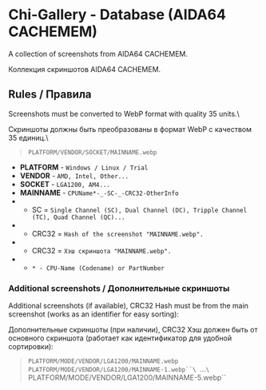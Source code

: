 # Chi-Gallery - Database (AIDA64 CACHEMEM)

A collection of screenshots from AIDA64 CACHEMEM.

Коллекция скриншотов AIDA64 CACHEMEM.

## Rules / Правила

Screenshots must be converted to WebP format with quality 35 units.\

Скриншоты должны быть преобразованы в формат WebP с качеством 35 единиц.\

> `PLATFORM/VENDOR/SOCKET/MAINNAME.webp`

- **PLATFORM** - `Windows / Linux / Trial`
- **VENDOR** - `AMD, Intel, Other...`
- **SOCKET** - `LGA1200, AM4...`
- **MAINNAME** - `CPUName*-_-SC-_-CRC32-OtherInfo`
- - SC = `Single Channel (SC), Dual Channel (DC), Tripple Channel (TC), Quad Channel (QC)...`
- - CRC32 = `Hash of the screenshot "MAINNAME.webp".`
- - CRC32 = `Хэш скриншота "MAINNAME.webp".`
- - `* - CPU-Name (Codename) or PartNumber`

### Additional screenshots / Дополнительные скриншоты

Additional screenshots (if available), CRC32 Hash must be from the main screenshot (works as an identifier for easy sorting):

Дополнительные скриншоты (при наличии), CRC32 Хэш должен быть от основного скриншота (работает как идентификатор для удобной сортировки):

> `PLATFORM/MODE/VENDOR/LGA1200/MAINNAME.webp`\
> `PLATFORM/MODE/VENDOR/LGA1200/MAINNAME-1.webp``\
> `...`\
> `PLATFORM/MODE/VENDOR/LGA1200/MAINNAME-5.webp``

